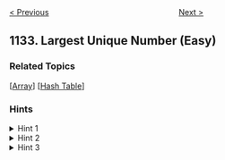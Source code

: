 <!--|This file generated by command(leetcode description); DO NOT EDIT.    |-->
<!--+----------------------------------------------------------------------+-->
<!--|@author    openset <openset.wang@gmail.com>                           |-->
<!--|@link      https://github.com/openset                                 |-->
<!--|@home      https://github.com/openset/leetcode                        |-->
<!--+----------------------------------------------------------------------+-->

[< Previous](https://github.com/openset/leetcode/tree/master/problems/reported-posts-ii "Reported Posts II")
　　　　　　　　　　　　　　　　
[Next >](https://github.com/openset/leetcode/tree/master/problems/armstrong-number "Armstrong Number")

## 1133. Largest Unique Number (Easy)



### Related Topics
  [[Array](https://github.com/openset/leetcode/tree/master/tag/array/README.md)]
  [[Hash Table](https://github.com/openset/leetcode/tree/master/tag/hash-table/README.md)]

### Hints
<details>
<summary>Hint 1</summary>
Find the number of occurrences of each value.
</details>

<details>
<summary>Hint 2</summary>
Use an array or a hash table to do that.
</details>

<details>
<summary>Hint 3</summary>
Look for the largest value with number of occurrences = 1.
</details>
